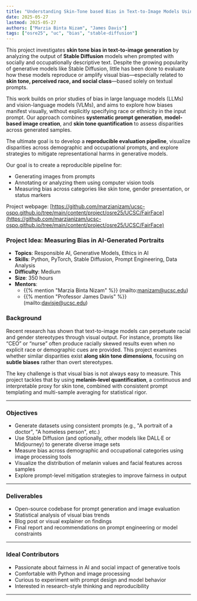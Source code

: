 ```yaml
---
title: "Understanding Skin-Tone based Bias in Text-to-Image Models Using Stable Diffusion"
date: 2025-05-27
lastmod: 2025-05-27
authors: ["Marzia Binta Nizam", "James Davis"]
tags: ["osre25", "uc", "bias", "stable-diffusion"]
---
```


This project investigates **skin tone bias in text-to-image generation** by analyzing the output of **Stable Diffusion** models when prompted with socially and occupationally descriptive text. Despite the growing popularity of generative models like Stable Diffusion, little has been done to evaluate how these models reproduce or amplify visual bias—especially related to **skin tone, perceived race, and social class**—based solely on textual prompts.

This work builds on prior studies of bias in large language models (LLMs) and vision-language models (VLMs), and aims to explore how biases manifest visually, without explicitly specifying race or ethnicity in the input prompt. Our approach combines **systematic prompt generation**, **model-based image creation**, and **skin tone quantification** to assess disparities across generated samples.

The ultimate goal is to develop a **reproducible evaluation pipeline**, visualize disparities across demographic and occupational prompts, and explore strategies to mitigate representational harms in generative models.


Our goal is to create a reproducible pipeline for:
- Generating images from prompts
- Annotating or analyzing them using computer vision tools
- Measuring bias across categories like skin tone, gender presentation, or status markers

Project webpage: [https://github.com/marzianizam/ucsc-ospo.github.io/tree/main/content/project/osre25/UCSC/FairFace](https://github.com/marzianizam/ucsc-ospo.github.io/tree/main/content/project/osre25/UCSC/FairFace)

### Project Idea: Measuring Bias in AI-Generated Portraits

- **Topics**: Responsible AI, Generative Models, Ethics in AI
- **Skills**: Python, PyTorch, Stable Diffusion, Prompt Engineering, Data Analysis
- **Difficulty**: Medium
- **Size**: 350 hours
- **Mentors**: 
  - {{% mention "Marzia Binta Nizam" %}} (mailto:manizam@ucsc.edu)
  - {{% mention "Professor James Davis" %}} (mailto:davisje@ucsc.edu)

### Background

Recent research has shown that text-to-image models can perpetuate racial and gender stereotypes through visual output. For instance, prompts like “CEO” or “nurse” often produce racially skewed results even when no explicit race or demographic cues are provided. This project examines whether similar disparities exist **along skin tone dimensions**, focusing on **subtle biases** rather than overt stereotypes.

The key challenge is that visual bias is not always easy to measure. This project tackles that by using **melanin-level quantification**, a continuous and interpretable proxy for skin tone, combined with consistent prompt templating and multi-sample averaging for statistical rigor.

---

### Objectives

- Generate datasets using consistent prompts (e.g., "A portrait of a doctor", "A homeless person", etc.)
- Use Stable Diffusion (and optionally, other models like DALL·E or Midjourney) to generate diverse image sets
- Measure bias across demographic and occupational categories using image processing tools
- Visualize the distribution of melanin values and facial features across samples
- Explore prompt-level mitigation strategies to improve fairness in output

---

### Deliverables

- Open-source codebase for prompt generation and image evaluation
- Statistical analysis of visual bias trends
- Blog post or visual explainer on findings
- Final report and recommendations on prompt engineering or model constraints

---

### Ideal Contributors

- Passionate about fairness in AI and social impact of generative tools
- Comfortable with Python and image processing
- Curious to experiment with prompt design and model behavior
- Interested in research-style thinking and reproducibility

---




